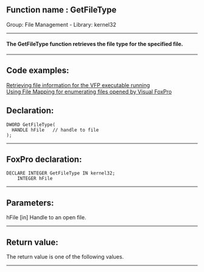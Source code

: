 
## Function name : GetFileType
Group: File Management - Library: kernel32    
***  


#### The GetFileType function retrieves the file type for the specified file.
***  


## Code examples:
[Retrieving file information for the VFP executable running](../../samples/sample_242.md)  
[Using File Mapping for enumerating files opened by Visual FoxPro](../../samples/sample_473.md)  

## Declaration:
```foxpro  
DWORD GetFileType(
  HANDLE hFile   // handle to file
);  
```  
***  


## FoxPro declaration:
```foxpro  
DECLARE INTEGER GetFileType IN kernel32;
	INTEGER hFile  
```  
***  


## Parameters:
hFile 
[in] Handle to an open file.   
***  


## Return value:
The return value is one of the following values.   
***  

